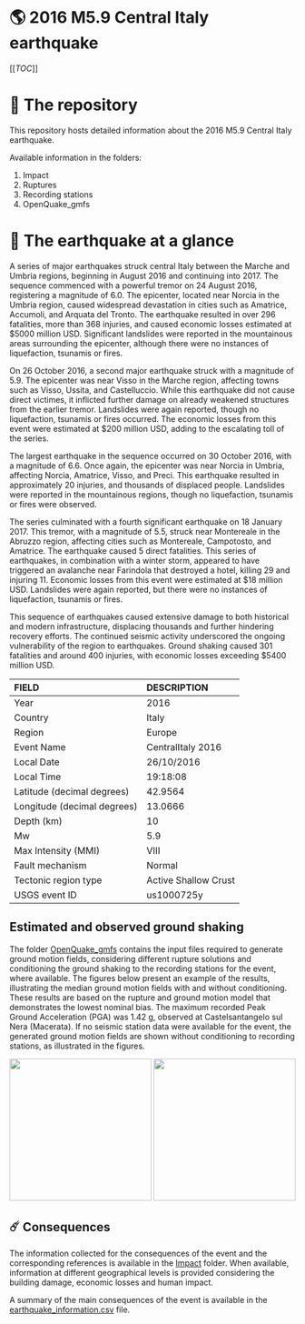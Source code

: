 # 🌎 2016 M5.9 Central Italy earthquake
[[_TOC_]]

# 📂 The repository

This repository hosts detailed information about the 2016 M5.9 Central Italy earthquake.

Available information in the folders:

1. Impact
2. Ruptures
3. Recording stations
4. OpenQuake_gmfs


# 🚀 The earthquake at a glance 

A series of major earthquakes struck central Italy between the Marche and Umbria regions, beginning in August 2016 and continuing into 2017. The sequence commenced with a powerful tremor on 24 August 2016, registering a magnitude of 6.0. The epicenter, located near Norcia in the Umbria region, caused widespread devastation in cities such as Amatrice, Accumoli, and Arquata del Tronto. The earthquake resulted in over 296 fatalities, more than 368 injuries, and caused economic losses estimated at $5000 million USD. Significant landslides were reported in the mountainous areas surrounding the epicenter, although there were no instances of liquefaction, tsunamis or fires.

On 26 October 2016, a second major earthquake struck with a magnitude of 5.9. The epicenter was near Visso in the Marche region, affecting towns such as Visso, Ussita, and Castelluccio. While this earthquake did not cause direct victimes, it inflicted further damage on already weakened structures from the earlier tremor. Landslides were again reported, though no liquefaction, tsunamis or fires occurred. The economic losses from this event were estimated at $200 million USD, adding to the escalating toll of the series.

The largest earthquake in the sequence occurred on 30 October 2016, with a magnitude of 6.6. Once again, the epicenter was near Norcia in Umbria, affecting Norcia, Amatrice, Visso, and Preci. This earthquake resulted in approximately 20 injuries, and thousands of displaced people. Landslides were reported in the mountainous regions, though no liquefaction, tsunamis or fires were observed.

The series culminated with a fourth significant earthquake on 18 January 2017. This tremor, with a magnitude of 5.5, struck near Montereale in the Abruzzo region, affecting cities such as Montereale, Campotosto, and Amatrice. The earthquake caused 5 direct fatalities. This series of earthquakes, in combination with a winter storm, appeared to have triggered an avalanche near Farindola that destroyed a hotel, killing 29 and injuring 11. Economic losses from this event were estimated at $18 million USD. Landslides were again reported, but there were no instances of liquefaction, tsunamis or fires.

This sequence of earthquakes caused extensive damage to both historical and modern infrastructure, displacing thousands and further hindering recovery efforts. The continued seismic activity underscored the ongoing vulnerability of the region to earthquakes. Ground shaking caused 301 fatalities and around 400 injuries, with economic losses exceeding $5400 million USD.

| FIELD | DESCRIPTION |
|:------|:------------|
| Year | 2016 |
| Country | Italy |
| Region | Europe |
| Event Name | CentralItaly 2016 |
| Local Date | 26/10/2016 |
| Local Time | 19:18:08 |
| Latitude (decimal degrees) | 42.9564 |
| Longitude (decimal degrees) | 13.0666 |
| Depth (km) | 10 |
| Mw | 5.9 |
| Max Intensity (MMI) | VIII |
| Fault mechanism | Normal |
| Tectonic region type | Active Shallow Crust |
| USGS event ID | us1000725y |

## Estimated and observed ground shaking

The folder [OpenQuake_gmfs](./OpenQuake_gmfs/) contains the input files required to generate ground motion fields, considering different rupture solutions and conditioning the ground shaking to the recording stations for the event, where available. The figures below present an example of the results, illustrating the median ground motion fields with and without conditioning. These results are based on the rupture and ground motion model that demonstrates the lowest nominal bias. The maximum recorded Peak Ground Acceleration (PGA) was 1.42 g, observed at Castelsantangelo sul Nera (Macerata). If no seismic station data were available for the event, the generated ground motion fields are shown without conditioning to recording stations, as illustrated in the figures.

<img src="./4_OpenQuake_gmfs/median_gmf_stations_none.png" height="250">
<img src="./4_OpenQuake_gmfs/median_gmf_stations_seismic.png" height="250">

## ☄️ Consequences

The information collected for the consequences of the event and the corresponding references is available in the [Impact](./Impact) folder. When available, information at different geographical levels is provided considering the building damage, economic losses and human impact.

A summary of the main consequences of the event is available in the [earthquake_information.csv](./earthquake_information.csv) file.